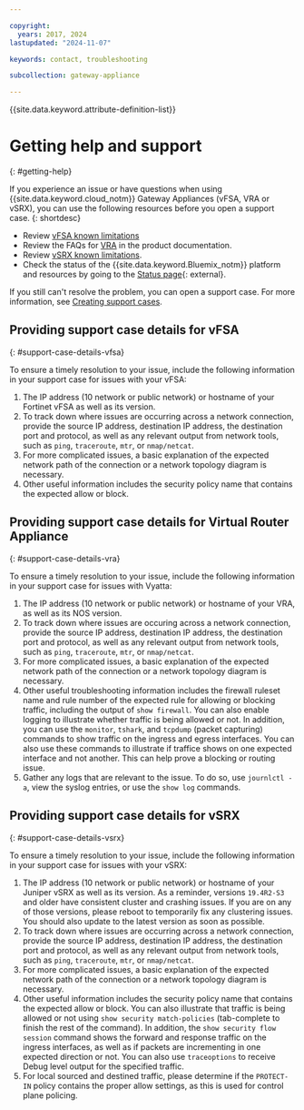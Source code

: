 ```yaml
---

copyright:
  years: 2017, 2024
lastupdated: "2024-11-07"

keywords: contact, troubleshooting

subcollection: gateway-appliance

---
```


{{site.data.keyword.attribute-definition-list}}

# Getting help and support
{: #getting-help}

If you experience an issue or have questions when using {{site.data.keyword.cloud_notm}} Gateway Appliances (vFSA, VRA or vSRX), you can use the following resources before you open a support case.
{: shortdesc}

* Review [vFSA known limitations](/docs/vfsa?topic=vfsa-known-limitations-for-ibm-cloud-vfsa)
* Review the FAQs for [VRA](/docs/gateway-appliance?topic=gateway-appliance-faqs-for-ibm-virtual-router-appliance) in the product documentation.
* Review [vSRX known limitations](/docs/gateway-appliance?topic=gateway-appliance-known-limitations-for-ibm-cloud-juniper-vsrx).
* Check the status of the {{site.data.keyword.Bluemix_notm}} platform and resources by going to the [Status page](https://cloud.ibm.com/status){: external}.

If you still can't resolve the problem, you can open a support case. For more information, see [Creating support cases](/docs/account?topic=account-open-case&interface=ui).

## Providing support case details for vFSA
{: #support-case-details-vfsa}

To ensure a timely resolution to your issue, include the following information in your support case for issues with your vFSA:

1. The IP address (10 network or public network) or hostname of your Fortinet vFSA as well as its version.
1. To track down where issues are occurring across a network connection, provide the source IP address, destination IP address, the destination port and protocol, as well as any relevant output from network tools, such as `ping`, `traceroute`, `mtr`, or `nmap/netcat`. 
1. For more complicated issues, a basic explanation of the expected network path of the connection or a network topology diagram is necessary.
1. Other useful information includes the security policy name that contains the expected allow or block.

## Providing support case details for Virtual Router Appliance
{: #support-case-details-vra}

To ensure a timely resolution to your issue, include the following information in your support case for issues with Vyatta:

1. The IP address (10 network or public network) or hostname of your VRA, as well as its NOS version.
1. To track down where issues are occuring across a network connection, provide the source IP address, destination IP address, the destination port and protocol, as well as any relevant output from network tools, such as `ping`, `traceroute`, `mtr`, or `nmap/netcat`. 
1. For more complicated issues, a basic explanation of the expected network path of the connection or a network topology diagram is necessary.
1. Other useful troubleshooting information includes the firewall ruleset name and rule number of the expected rule for allowing or blocking traffic, including the output of `show firewall`. You can also enable logging to illustrate whether traffic is being allowed or not. In addition, you can use the `monitor`, `tshark`, and `tcpdump` (packet capturing) commands to show traffic on the ingress and egress interfaces. You can also use these commands to illustrate if traffice shows on one expected interface and not another. This can help prove a blocking or routing issue.
1. Gather any logs that are relevant to the issue. To do so, use `journlctl -a`, view the syslog entries, or use the `show log` commands.

## Providing support case details for vSRX
{: #support-case-details-vsrx}

To ensure a timely resolution to your issue, include the following information in your support case for issues with your vSRX:

1. The IP address (10 network or public network) or hostname of your Juniper vSRX as well as its version. As a reminder, versions `19.4R2-S3` and older have consistent cluster and crashing issues. If you are on any of those versions, please reboot to temporarily fix any clustering issues. You should also update to the latest version as soon as possible.
1. To track down where issues are occurring across a network connection, provide the source IP address, destination IP address, the destination port and protocol, as well as any relevant output from network tools, such as `ping`, `traceroute`, `mtr`, or `nmap/netcat`. 
1. For more complicated issues, a basic explanation of the expected network path of the connection or a network topology diagram is necessary.
1. Other useful information includes the security policy name that contains the expected allow or block. You can also illustrate that traffic is being allowed or not using `show security match-policies` (tab-complete to finish the rest of the command). In addition, the `show security flow session` command shows the forward and response traffic on the ingress interfaces, as well as if packets are incrementing in one expected direction or not. You can also use `traceoptions` to receive Debug level output for the specified traffic. 
1. For local sourced and destined traffic, please determine if the `PROTECT-IN` policy contains the proper allow settings, as this is used for control plane policing.
